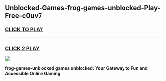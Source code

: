 
## Unblocked-Games-frog-games-unblocked-Play-Free-c0uv7
<h3>
<a href="https://premium76.site?title=frog-games-unblocked&ref=22A">CLICK TO PLAY</a></h3>
<hr>

<h3>
<a href="https://premium76.site?title=frog-games-unblocked&ref=22A">CLICK 2 PLAY</a>
  
</h3>

<a href="https://premium76.site?title=frog-games-unblocked&ref=22A"><img src="https://clearcache.store/games.png"></a>


**frog-games-unblocked games unblocked: Your Gateway to Fun and Accessible Online Gaming**
